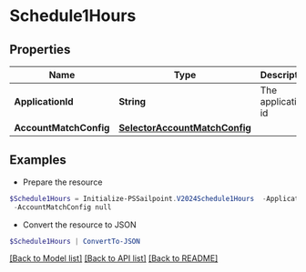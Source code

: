 # Schedule1Hours
## Properties

Name | Type | Description | Notes
------------ | ------------- | ------------- | -------------
**ApplicationId** | **String** | The application id | [optional] 
**AccountMatchConfig** | [**SelectorAccountMatchConfig**](SelectorAccountMatchConfig.md) |  | [optional] 

## Examples

- Prepare the resource
```powershell
$Schedule1Hours = Initialize-PSSailpoint.V2024Schedule1Hours  -ApplicationId 2c91808874ff91550175097daaec161c&quot; `
 -AccountMatchConfig null
```

- Convert the resource to JSON
```powershell
$Schedule1Hours | ConvertTo-JSON
```

[[Back to Model list]](../README.md#documentation-for-models) [[Back to API list]](../README.md#documentation-for-api-endpoints) [[Back to README]](../README.md)

